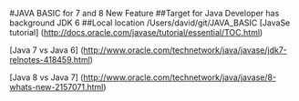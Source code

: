 #JAVA BASIC for 7 and 8 New Feature
##Target for Java Developer has background JDK 6
##Local location /Users/david/git/JAVA_BASIC
[JavaSe tutorial] (http://docs.oracle.com/javase/tutorial/essential/TOC.html)

[Java 7 vs Java 6] (http://www.oracle.com/technetwork/java/javase/jdk7-relnotes-418459.html)

[Java 8 vs Java 7] (http://www.oracle.com/technetwork/java/javase/8-whats-new-2157071.html)